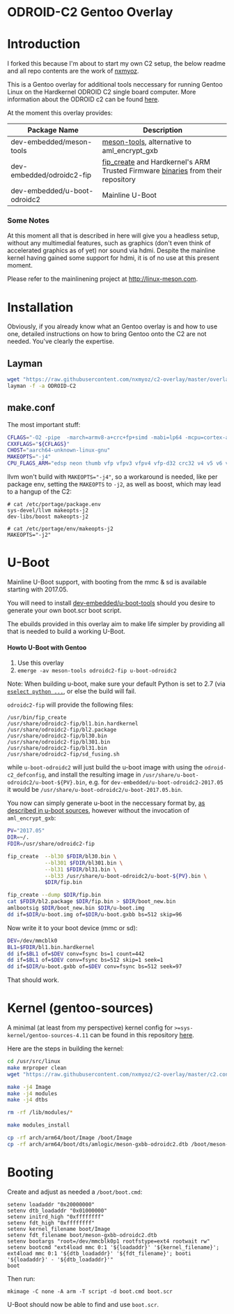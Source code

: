ODROID-C2 Gentoo Overlay
========================

# Introduction

I forked this because I'm about to start my own C2 setup, the below readme and all repo contents are the work of [nxmyoz](https://github.com/nxmyoz).

This is a Gentoo overlay for additional tools neccessary for running Gentoo Linux on the Hardkernel ODROID C2 single board computer. More information about the ODROID c2 can be found [here](http://odroid.com/dokuwiki/doku.php?id=en:odroid-c2).

At the moment this overlay provides:

Package Name | Description
------------ | -------------
dev-embedded/meson-tools | [meson-tools](https://github.com/afaerber/meson-tools), alternative to aml_encrypt_gxb
dev-embedded/odroidc2-fip | [fip_create](https://github.com/hardkernel/u-boot/tree/odroidc2-v2015.01/tools/fip_create) and Hardkernel's ARM Trusted Firmware [binaries](https://github.com/hardkernel/u-boot/tree/odroidc2-v2015.01/fip) from their repository
dev-embedded/u-boot-odroidc2 | Mainline U-Boot

### Some Notes
At this moment all that is described in here will give you a headless setup, without any multimedial features, such as graphics (don't even think of accelerated graphics as of yet) nor sound via hdmi.
Despite the mainline kernel having gained some support for hdmi, it is of no use at this present moment.

Please refer to the mainlinening project at http://linux-meson.com.

# Installation
Obviously, if you already know what an Gentoo overlay is and how to use one, detailed instructions on how to bring Gentoo onto the C2 are not needed. You've clearly the expertise.

## Layman
```bash
wget "https://raw.githubusercontent.com/nxmyoz/c2-overlay/master/overlays.xml" -O /etc/layman/overlays/odroidc2.xml
layman -f -a ODROID-C2
```

## make.conf

The most important stuff:

```bash
CFLAGS="-O2 -pipe  -march=armv8-a+crc+fp+simd -mabi=lp64 -mcpu=cortex-a53+crc+fp+simd"
CXXFLAGS="${CFLAGS}"
CHOST="aarch64-unknown-linux-gnu"
MAKEOPTS="-j4"
CPU_FLAGS_ARM="edsp neon thumb vfp vfpv3 vfpv4 vfp-d32 crc32 v4 v5 v6 v7 v8 thumb2"
```

llvm won't build with `MAKEOPTS="-j4"`, so a workaround is needed, like per package env, setting the `MAKEOPTS` to `-j2`, as well as boost, which may lead to a hangup of the C2:

```
# cat /etc/portage/package.env
sys-devel/llvm makeopts-j2
dev-libs/boost makeopts-j2

# cat /etc/portage/env/makeopts-j2
MAKEOPTS="-j2"
```


# U-Boot

Mainline U-Boot support, with booting from the mmc & sd is available starting with 2017.05.

You will need to install [dev-embedded/u-boot-tools](https://packages.gentoo.org/packages/dev-embedded/u-boot-tools) should you desire to generate your own boot.scr boot script.

The ebuilds provided in this overlay aim to make life simpler by providing all that is needed to build a working U-Boot.

#### Howto U-Boot with Gentoo
1. Use this overlay
2. `emerge -av meson-tools odroidc2-fip u-boot-odroidc2`

Note: When building u-boot, make sure your default Python is set to 2.7 (via [`eselect python ...`](https://wiki.gentoo.org/wiki/Python#Configuration), or else the build will fail.

`odroidc2-fip` will provide the following files:
```
/usr/bin/fip_create
/usr/share/odroidc2-fip/bl1.bin.hardkernel
/usr/share/odroidc2-fip/bl2.package
/usr/share/odroidc2-fip/bl30.bin
/usr/share/odroidc2-fip/bl301.bin
/usr/share/odroidc2-fip/bl31.bin
/usr/share/odroidc2-fip/sd_fusing.sh
```

while `u-boot-odroidc2` will just build the u-boot image with using the `odroid-c2_defconfig`, and install the resulting image in `/usr/share/u-boot-odroidc2/u-boot-${PV}.bin`, e.g. for `dev-embedded/u-boot-odroidc2-2017.05` it would be `/usr/share/u-boot-odroidc2/u-boot-2017.05.bin`.

You now can simply generate u-boot in the neccessary format by, [as described in u-boot sources](http://git.denx.de/?p=u-boot.git;a=blob_plain;f=board/amlogic/odroid-c2/README;hb=HEAD), however without the invocation of `aml_encrypt_gxb`:

```bash
PV="2017.05"
DIR=~/.
FDIR=/usr/share/odroidc2-fip

fip_create  --bl30 $FDIR/bl30.bin \
            --bl301 $FDIR/bl301.bin \
            --bl31 $FDIR/bl31.bin \
            --bl33 /usr/share/u-boot-odroidc2/u-boot-${PV}.bin \
            $DIR/fip.bin

fip_create --dump $DIR/fip.bin
cat $FDIR/bl2.package $DIR/fip.bin > $DIR/boot_new.bin
amlbootsig $DIR/boot_new.bin $DIR/u-boot.img
dd if=$DIR/u-boot.img of=$DIR/u-boot.gxbb bs=512 skip=96
```
Now write it to your boot device (mmc or sd):

```bash
DEV=/dev/mmcblk0
BL1=$FDIR/bl1.bin.hardkernel
dd if=$BL1 of=$DEV conv=fsync bs=1 count=442
dd if=$BL1 of=$DEV conv=fsync bs=512 skip=1 seek=1
dd if=$DIR/u-boot.gxbb of=$DEV conv=fsync bs=512 seek=97
```
That should work.

# Kernel (gentoo-sources)
A minimal (at least from my perspective) kernel config for `>=sys-kernel/gentoo-sources-4.11` can be found in this repository [here](https://github.com/nxmyoz/c2-overlay/blob/master/c2.config).

Here are the steps in building the kernel:

```bash
cd /usr/src/linux
make mrproper clean
wget "https://raw.githubusercontent.com/nxmyoz/c2-overlay/master/c2.config" -O .config

make -j4 Image
make -j4 modules
make -j4 dtbs

rm -rf /lib/modules/*

make modules_install

cp -rf arch/arm64/boot/Image /boot/Image
cp -rf arch/arm64/boot/dts/amlogic/meson-gxbb-odroidc2.dtb /boot/meson-gxbb-odroidc2.dtb
```

# Booting
Create and adjust as needed a `/boot/boot.cmd`:
```
setenv loadaddr "0x20000000"
setenv dtb_loadaddr "0x01000000"
setenv initrd_high "0xffffffff"
setenv fdt_high "0xffffffff"
setenv kernel_filename boot/Image
setenv fdt_filename boot/meson-gxbb-odroidc2.dtb
setenv bootargs "root=/dev/mmcblk0p1 rootfstype=ext4 rootwait rw"
setenv bootcmd "ext4load mmc 0:1 '${loadaddr}' '${kernel_filename}'; ext4load mmc 0:1 '${dtb_loadaddr}' '${fdt_filename}'; booti '${loadaddr}' - '${dtb_loadaddr}'"
boot
```
Then run:
```
mkimage -C none -A arm -T script -d boot.cmd boot.scr
```

U-Boot should now be able to find and use `boot.scr`.
